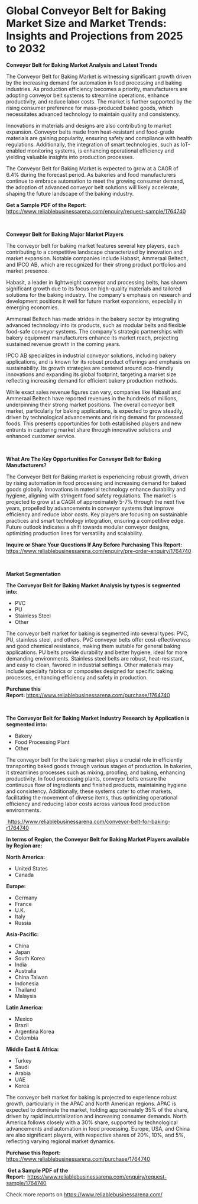 <p><h1>Global Conveyor Belt for Baking Market Size and Market Trends: Insights and Projections from 2025 to 2032</h1></p><p><strong>Conveyor Belt for Baking Market Analysis and Latest Trends</strong></p>
<p><p>The Conveyor Belt for Baking Market is witnessing significant growth driven by the increasing demand for automation in food processing and baking industries. As production efficiency becomes a priority, manufacturers are adopting conveyor belt systems to streamline operations, enhance productivity, and reduce labor costs. The market is further supported by the rising consumer preference for mass-produced baked goods, which necessitates advanced technology to maintain quality and consistency.</p><p>Innovations in materials and designs are also contributing to market expansion. Conveyor belts made from heat-resistant and food-grade materials are gaining popularity, ensuring safety and compliance with health regulations. Additionally, the integration of smart technologies, such as IoT-enabled monitoring systems, is enhancing operational efficiency and yielding valuable insights into production processes.</p><p>The Conveyor Belt for Baking Market is expected to grow at a CAGR of 6.4% during the forecast period. As bakeries and food manufacturers continue to embrace automation to meet the growing consumer demand, the adoption of advanced conveyor belt solutions will likely accelerate, shaping the future landscape of the baking industry.</p></p>
<p><strong>Get a Sample PDF of the Report:&nbsp;</strong> <a href="https://www.reliablebusinessarena.com/enquiry/request-sample/1764740?utm_campaign=2532&utm_medium=2&utm_source=Github&utm_content=ia&utm_term=03042025&utm_id=conveyor-belt-for-baking">https://www.reliablebusinessarena.com/enquiry/request-sample/1764740</a></p>
<p>&nbsp;</p>
<p><strong>Conveyor Belt for Baking Major Market Players</strong></p>
<p><p>The conveyor belt for baking market features several key players, each contributing to a competitive landscape characterized by innovation and market expansion. Notable companies include Habasit, Ammeraal Beltech, and IPCO AB, which are recognized for their strong product portfolios and market presence.</p><p>Habasit, a leader in lightweight conveyor and processing belts, has shown significant growth due to its focus on high-quality materials and tailored solutions for the baking industry. The company's emphasis on research and development positions it well for future market expansions, especially in emerging economies.</p><p>Ammeraal Beltech has made strides in the bakery sector by integrating advanced technology into its products, such as modular belts and flexible food-safe conveyor systems. The company's strategic partnerships with bakery equipment manufacturers enhance its market reach, projecting sustained revenue growth in the coming years.</p><p>IPCO AB specializes in industrial conveyor solutions, including bakery applications, and is known for its robust product offerings and emphasis on sustainability. Its growth strategies are centered around eco-friendly innovations and expanding its global footprint, targeting a market size reflecting increasing demand for efficient bakery production methods.</p><p>While exact sales revenue figures can vary, companies like Habasit and Ammeraal Beltech have reported revenues in the hundreds of millions, underpinning their strong market positions. The overall conveyor belt market, particularly for baking applications, is expected to grow steadily, driven by technological advancements and rising demand for processed foods. This presents opportunities for both established players and new entrants in capturing market share through innovative solutions and enhanced customer service.</p></p>
<p>&nbsp;</p>
<p><strong>What Are The Key Opportunities For Conveyor Belt for Baking Manufacturers?</strong></p>
<p><p>The Conveyor Belt for Baking market is experiencing robust growth, driven by rising automation in food processing and increasing demand for baked goods globally. Innovations in material technology enhance durability and hygiene, aligning with stringent food safety regulations. The market is projected to grow at a CAGR of approximately 5-7% through the next five years, propelled by advancements in conveyor systems that improve efficiency and reduce labor costs. Key players are focusing on sustainable practices and smart technology integration, ensuring a competitive edge. Future outlook indicates a shift towards modular conveyor designs, optimizing production lines for versatility and scalability.</p></p>
<p><strong>Inquire or Share Your Questions If Any Before Purchasing This Report:</strong> <a href="https://www.reliablebusinessarena.com/enquiry/pre-order-enquiry/1764740?utm_campaign=2532&utm_medium=2&utm_source=Github&utm_content=ia&utm_term=03042025&utm_id=conveyor-belt-for-baking">https://www.reliablebusinessarena.com/enquiry/pre-order-enquiry/1764740</a></p>
<p>&nbsp;</p>
<p><strong>Market Segmentation</strong></p>
<p><strong>The Conveyor Belt for Baking Market Analysis by types is segmented into:</strong></p>
<p><ul><li>PVC</li><li>PU</li><li>Stainless Steel</li><li>Other</li></ul></p>
<p><p>The conveyor belt market for baking is segmented into several types: PVC, PU, stainless steel, and others. PVC conveyor belts offer cost-effectiveness and good chemical resistance, making them suitable for general baking applications. PU belts provide durability and better hygiene, ideal for more demanding environments. Stainless steel belts are robust, heat-resistant, and easy to clean, favored in industrial settings. Other materials may include specialty fabrics or composites designed for specific baking processes, enhancing efficiency and safety in production.</p></p>
<p><strong>Purchase this Report:&nbsp;</strong><a href="https://www.reliablebusinessarena.com/purchase/1764740?utm_campaign=2532&utm_medium=2&utm_source=Github&utm_content=ia&utm_term=03042025&utm_id=conveyor-belt-for-baking">https://www.reliablebusinessarena.com/purchase/1764740</a></p>
<p>&nbsp;</p>
<p><strong>The Conveyor Belt for Baking Market Industry Research by Application is segmented into:</strong></p>
<p><ul><li>Bakery</li><li>Food Processing Plant</li><li>Other</li></ul></p>
<p><p>The conveyor belt for the baking market plays a crucial role in efficiently transporting baked goods through various stages of production. In bakeries, it streamlines processes such as mixing, proofing, and baking, enhancing productivity. In food processing plants, conveyor belts ensure the continuous flow of ingredients and finished products, maintaining hygiene and consistency. Additionally, these systems cater to other markets, facilitating the movement of diverse items, thus optimizing operational efficiency and reducing labor costs across various food production environments.</p></p>
<p><a href="https://www.reliablebusinessarena.com/conveyor-belt-for-baking-r1764740?utm_campaign=2532&utm_medium=2&utm_source=Github&utm_content=ia&utm_term=03042025&utm_id=conveyor-belt-for-baking">&nbsp;https://www.reliablebusinessarena.com/conveyor-belt-for-baking-r1764740</a></p>
<p><strong>In terms of Region, the Conveyor Belt for Baking Market Players available by Region are:</strong></p>
<p>
    <p> <strong> North America: </strong>
        <ul>
            <li>United States</li>
            <li>Canada</li>
        </ul>
        </p> 
    <p> <strong> Europe: </strong>
        <ul>
            <li>Germany</li>
            <li>France</li>
            <li>U.K.</li>
            <li>Italy</li>
            <li>Russia</li>
        </ul>
        </p> 
    <p> <strong> Asia-Pacific: </strong>
        <ul>
            <li>China</li>
            <li>Japan</li>
            <li>South Korea</li>
            <li>India</li>
            <li>Australia</li>
            <li>China Taiwan</li>
            <li>Indonesia</li>
            <li>Thailand</li>
            <li>Malaysia</li>
        </ul>
        </p> 
    <p> <strong> Latin America: </strong>
        <ul>
            <li>Mexico</li>
            <li>Brazil</li>
            <li>Argentina Korea</li>
            <li>Colombia</li>
        </ul>
        </p> 
    <p> <strong> Middle East & Africa: </strong>
        <ul>
            <li>Turkey</li>
            <li>Saudi</li>
            <li>Arabia</li>
            <li>UAE</li>
            <li>Korea</li>
        </ul>
    </p>
    </p>
<p><p>The conveyor belt market for baking is projected to experience robust growth, particularly in the APAC and North American regions. APAC is expected to dominate the market, holding approximately 35% of the share, driven by rapid industrialization and increasing consumer demands. North America follows closely with a 30% share, supported by technological advancements and automation in food processing. Europe, USA, and China are also significant players, with respective shares of 20%, 10%, and 5%, reflecting varying regional market dynamics.</p></p>
<p><strong>Purchase this Report: </strong><a href="https://www.reliablebusinessarena.com/purchase/1764740?utm_campaign=2532&utm_medium=2&utm_source=Github&utm_content=ia&utm_term=03042025&utm_id=conveyor-belt-for-baking">https://www.reliablebusinessarena.com/purchase/1764740</a></p>
<p>&nbsp;<strong>Get a Sample PDF of the Report:&nbsp;&nbsp;</strong><a href="https://www.reliablebusinessarena.com/enquiry/request-sample/1764740?utm_campaign=2532&utm_medium=2&utm_source=Github&utm_content=ia&utm_term=03042025&utm_id=conveyor-belt-for-baking">https://www.reliablebusinessarena.com/enquiry/request-sample/1764740</a></p>
<p><strong></strong></p>
<p>Check more reports on <a href="https://www.reliablebusinessarena.com/?utm_campaign=2532&utm_medium=2&utm_source=Github&utm_content=ia&utm_term=03042025&utm_id=conveyor-belt-for-baking">https://www.reliablebusinessarena.com/</a></p>